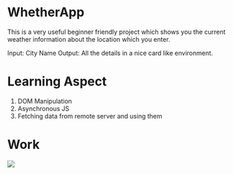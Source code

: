 # WhetherApp

This is a very useful beginner friendly project which shows you the current weather information about the 
location which you enter. 

Input: City Name
Output: All the details in a nice card like environment.

# Learning Aspect

1. DOM Manipulation
2. Asynchronous JS
3. Fetching data from remote server and using them

# Work 

![](../wa1.png)

